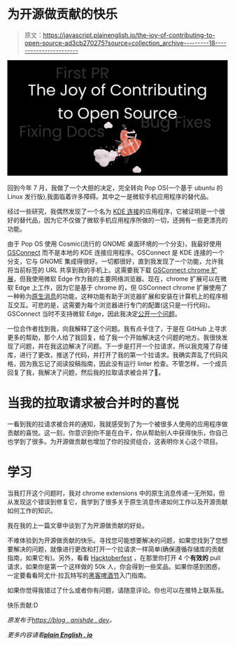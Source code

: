 # 为开源做贡献的快乐

> 原文：<https://javascript.plainenglish.io/the-joy-of-contributing-to-open-source-ad3cb270275?source=collection_archive---------18----------------------->

![](img/2f6c5409ad111c67e185cdf6a99b57e4.png)

回到今年 7 月，我做了一个大胆的决定，完全转向 Pop OS(一个基于 ubuntu 的 Linux 发行版),我面临着许多障碍。其中之一是微软手机应用程序的替代品。

经过一些研究，我偶然发现了一个名为 [KDE 连接](https://kdeconnect.kde.org/)的应用程序，它被证明是一个很好的替代品，因为它不仅做了微软手机应用程序所做的一切，还拥有一些更漂亮的功能。

由于 Pop OS 使用 Cosmic(流行的 GNOME 桌面环境的一个分支)，我最好使用 [GSConnect](https://extensions.gnome.org/extension/1319/gsconnect/) 而不是本地的 KDE 连接应用程序。GSConnect 是 KDE 连接的一个分支，它与 GNOME 集成得很好。一切都很好，直到我发现了一个功能，允许我将当前标签的 URL 共享到我的手机上。这需要我下载 [GSConnect chrome 扩展](https://chrome.google.com/webstore/detail/gsconnect/jfnifeihccihocjbfcfhicmmgpjicaec)，但我使用微软 Edge 作为我的主要网络浏览器。现在，chrome 扩展可以在微软 Edge 上工作，因为它是基于 chrome 的，但 GSConnect chrome 扩展使用了一种称为[原生消息](https://developer.chrome.com/docs/apps/nativeMessaging/)的功能，这种功能有助于浏览器扩展和安装在计算机上的程序相互交互。可悲的是，这需要为每个浏览器进行专门的配置(这只是一行代码)。GSConnect 当时不支持微软 Edge，因此我决定[公开一个问题](https://github.com/GSConnect/gnome-shell-extension-gsconnect/issues/1139)。

一位合作者找到我，向我解释了这个问题。我有点卡住了，于是在 GitHub 上寻求更多的帮助，那个人给了我回复，给了我一个开始解决这个问题的地方。我很快发现了问题，并在我这边解决了问题。下一步是打开一个拉请求，所以我克隆了存储库，进行了更改，推送了代码，并打开了我的第一个拉请求。我确实弄乱了代码风格，因为我忘记了阅读投稿指南，因此没有运行 linter 检查。不管怎样，一个成员回复了我，我解决了问题，然后我的拉取请求被合并了🎉。

# 当我的拉取请求被合并时的喜悦

一看到我的拉请求被合并的通知，我就感受到了为一个被很多人使用的应用程序做贡献的喜悦。这一刻，你意识到你不是在白干，你从帮助别人中获得快乐，你自己也学到了很多。为开源做贡献也增加了你的投资组合，这表明你关心这个项目。

# 学习

当我打开这个问题时，我对 chrome extensions 中的原生消息传递一无所知，但从发现这个错误到修复它，我学到了很多关于原生消息传递如何工作以及开源贡献如何工作的知识。

我在我的上一篇文章中谈到了为开源做贡献的好处。

不难体验到为开源做贡献的快乐。寻找您可能想要解决的问题，如果您找到了您想要解决的问题，就像进行更改和打开一个拉请求一样简单(确保遵循存储库的贡献指南，如果它有)。另外，看看 [Hacktoberfest](https://hacktoberfest.digitalocean.com/) ，在那里你打开 4 个**有效的** pull 请求，如果你是第一个这样做的 50k 人，你会得到一些奖品。如果你感到困惑，一定要看看阿尤什·拉瓦特写的[黑客啤酒节](https://ayushirawat.com/beginners-guide-to-hacktoberfest-2021)入门指南。

如果你觉得我错过了什么或者你有问题，请随意评论。你也可以在推特上联系我。

快乐贡献:D

*原发布于*[*https://blog . anishde . dev*](https://blog.anishde.dev/the-joy-of-contributing-to-open-source)*。*

*更多内容请看*[***plain English . io***](http://plainenglish.io/)